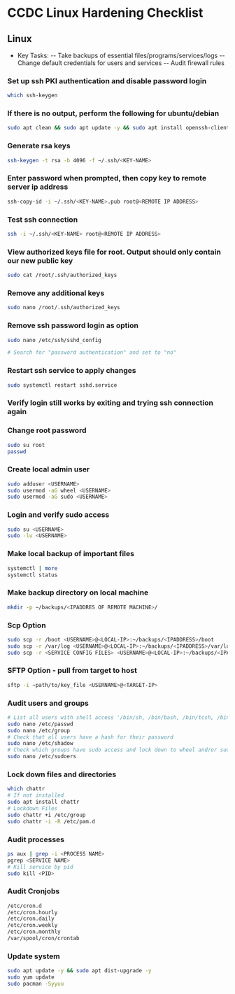 # CCDC Linux Hardening Checklist

## Linux

- Key Tasks:
  -- Take backups of essential files/programs/services/logs
  -- Change default credentials for users and services
  -- Audit firewall rules

### Set up ssh PKI authentication and disable password login

```bash
which ssh-keygen
```

### If there is no output, perform the following for ubuntu/debian

```bash
sudo apt clean && sudo apt update -y && sudo apt install openssh-client -y
```

### Generate rsa keys

```bash
ssh-keygen -t rsa -b 4096 -f ~/.ssh/<KEY-NAME>
```

### Enter password when prompted, then copy key to remote server ip address

```bash
ssh-copy-id -i ~/.ssh/<KEY-NAME>.pub root@<REMOTE IP ADDRESS>
```

### Test ssh connection

```bash
ssh -i ~/.ssh/<KEY-NAME> root@<REMOTE IP ADDRESS>
```

### View authorized keys file for root. Output should only contain our new public key

```bash
sudo cat /root/.ssh/authorized_keys
```

### Remove any additional keys

```bash
sudo nano /root/.ssh/authorized_keys
```

### Remove ssh password login as option

```bash
sudo nano /etc/ssh/sshd_config

# Search for "password authentication" and set to "no"
```

### Restart ssh service to apply changes

```bash
sudo systemctl restart sshd.service
```

### Verify login still works by exiting and trying ssh connection again

### Change root password

```bash
sudo su root
passwd
```

### Create local admin user

```bash
sudo adduser <USERNAME>
sudo usermod -aG wheel <USERNAME>
sudo usermod -aG sudo <USERNAME>
```

### Login and verify sudo access

```bash
sudo su <USERNAME>
sudo -lu <USERNAME>
```

### Make local backup of important files

```bash
systemctl | more
systemctl status
```

### Make backup directory on local machine

```bash
mkdir -p ~/backups/<IPADDRES OF REMOTE MACHINE>/
```

### Scp Option

```bash
sudo scp -r /boot <USERNAME>@<LOCAL-IP>:~/backups/<IPADDRESS>/boot
sudo scp -r /var/log <USERNAME>@<LOCAL-IP>:~/backups/<IPADDRESS>/var/log
sudo scp -r <SERVICE CONFIG FILES> <USERNAME>@<LOCAL-IP>:~/backups/<IPADDRESS>/<SERVICE_NAME>
```
### SFTP Option - pull from target to host
```bash
sftp -i ~path/to/key_file <USERNAME>@<TARGET-IP>
```

### Audit users and groups

```bash
# List all users with shell access '/bin/sh, /bin/bash, /bin/tcsh, /bin/zsh, etc.'
sudo nano /etc/passwd
sudo nano /etc/group
# Check that all users have a hash for their password
sudo nano /etc/shadow
# Check which groups have sudo access and lock down to wheel and/or sudo group
sudo nano /etc/sudoers
```

### Lock down files and directories

```bash
which chattr
# If not installed
sudo apt install chattr
# Lockdown Files
sudo chattr +i /etc/group
sudo chattr -i -R /etc/pam.d
```

### Audit processes

```bash
ps aux | grep -i <PROCESS NAME>
pgrep <SERVICE NAME>
# Kill service by pid
sudo kill <PID>
```

### Audit Cronjobs

```bash
/etc/cron.d
/etc/cron.hourly
/etc/cron.daily
/etc/cron.weekly
/etc/cron.monthly
/var/spool/cron/crontab
```

### Update system

```bash
sudo apt update -y && sudo apt dist-upgrade -y
sudo yum update
sudo pacman -Syyuu
```
